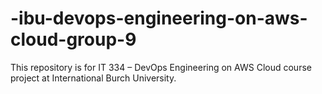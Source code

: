 # -ibu-devops-engineering-on-aws-cloud-group-9
This repository is for IT 334 – DevOps Engineering on AWS Cloud course project at International Burch University.
